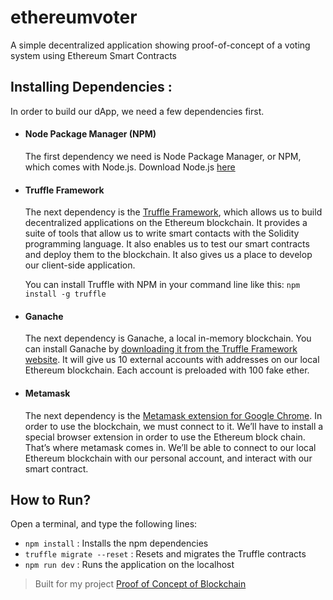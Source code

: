 # ethereumvoter
A simple decentralized application showing proof-of-concept of a voting system using Ethereum Smart Contracts

## Installing Dependencies :
In order to build our dApp, we need a few dependencies first.

* #### Node Package Manager (NPM) 
    The first dependency we need is Node Package Manager, or NPM, which comes with Node.js. Download Node.js [here](https://nodejs.org/en/)

* #### Truffle Framework
    The next dependency is the [Truffle Framework](http://truffleframework.com/), which allows us to build decentralized applications on the Ethereum blockchain. It provides a suite of tools that allow us to write smart contacts with the Solidity programming language. It also enables us to test our smart contracts and deploy them to the blockchain. It also gives us a place to develop our client-side application.

    You can install Truffle with NPM in your command line like this:
        ```npm install -g truffle```

* #### Ganache
    The next dependency is Ganache, a local in-memory blockchain. You can install Ganache by [downloading it from the Truffle Framework website](http://truffleframework.com/ganache). It will give us 10 external accounts with addresses on our local Ethereum blockchain. Each account is preloaded with 100 fake ether.

* #### Metamask
    The next dependency is the [Metamask extension for Google Chrome](https://chrome.google.com/webstore/detail/metamask/nkbihfbeogaeaoehlefnkodbefgpgknn?hl=en). In order to use the blockchain, we must connect to it. We’ll have to install a special browser extension in order to use the Ethereum block chain. That’s where metamask comes in. We’ll be able to connect to our local Ethereum blockchain with our personal account, and interact with our smart contract.

## How to Run?
Open a terminal, and type the following lines:
* `npm install` : Installs the npm dependencies
*  `truffle migrate --reset` : Resets and migrates the Truffle contracts
* `npm run dev` : Runs the application on the localhost

> Built for my project [Proof of Concept of Blockchain](https://github.com/netizener/POC-Blockchain)